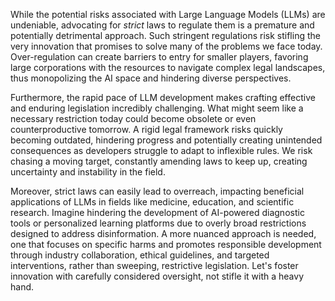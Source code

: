 While the potential risks associated with Large Language Models (LLMs) are undeniable, advocating for *strict* laws to regulate them is a premature and potentially detrimental approach. Such stringent regulations risk stifling the very innovation that promises to solve many of the problems we face today. Over-regulation can create barriers to entry for smaller players, favoring large corporations with the resources to navigate complex legal landscapes, thus monopolizing the AI space and hindering diverse perspectives.

Furthermore, the rapid pace of LLM development makes crafting effective and enduring legislation incredibly challenging. What might seem like a necessary restriction today could become obsolete or even counterproductive tomorrow. A rigid legal framework risks quickly becoming outdated, hindering progress and potentially creating unintended consequences as developers struggle to adapt to inflexible rules. We risk chasing a moving target, constantly amending laws to keep up, creating uncertainty and instability in the field.

Moreover, strict laws can easily lead to overreach, impacting beneficial applications of LLMs in fields like medicine, education, and scientific research. Imagine hindering the development of AI-powered diagnostic tools or personalized learning platforms due to overly broad restrictions designed to address disinformation. A more nuanced approach is needed, one that focuses on specific harms and promotes responsible development through industry collaboration, ethical guidelines, and targeted interventions, rather than sweeping, restrictive legislation. Let's foster innovation with carefully considered oversight, not stifle it with a heavy hand.
